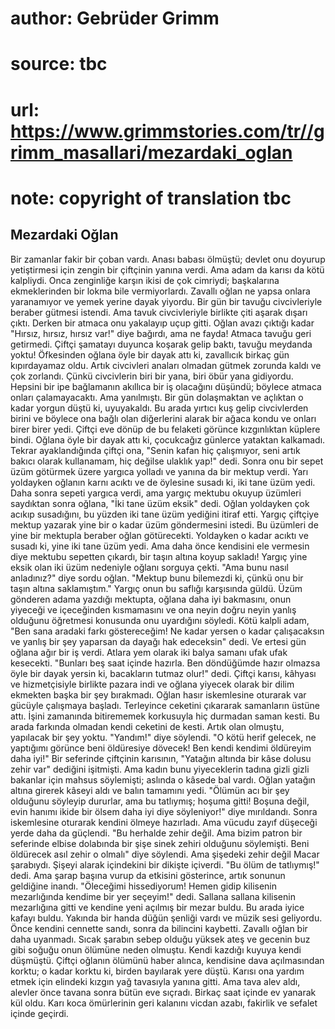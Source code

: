# author: Gebrüder Grimm
# source: tbc
# url: https://www.grimmstories.com/tr//grimm_masallari/mezardaki_oglan
# note: copyright of translation tbc

## Mezardaki Oğlan 

Bir zamanlar fakir bir çoban vardı. Anası babası ölmüştü; devlet onu
doyurup yetiştirmesi için zengin bir çiftçinin yanına verdi. Ama adam da
karısı da kötü kalpliydi. Onca zenginliğe karşın ikisi de çok cimriydi;
başkalarına ekmeklerinden bir lokma bile vermiyorlardı.
Zavallı oğlan ne yapsa onlara yaranamıyor ve yemek yerine dayak
yiyordu.
Bir gün bir tavuğu civcivleriyle beraber gütmesi istendi. Ama tavuk
civcivleriyle birlikte çiti aşarak dışarı çıktı. Derken bir atmaca onu
yakalayıp uçup gitti. Oğlan avazı çıktığı kadar "Hırsız, hırsız, hırsız
var!" diye bağırdı, ama ne fayda! Atmaca tavuğu geri getirmedi.
Çiftçi şamatayı duyunca koşarak gelip baktı, tavuğu meydanda yoktu!
Öfkesinden oğlana öyle bir dayak attı ki, zavallıcık birkaç gün
kıpırdayamaz oldu. Artık civcivleri anaları olmadan gütmek zorunda kaldı
ve çok zorlandı. Çünkü civcivlerin biri bir yana, biri öbür yana
gidiyordu. Hepsini bir ipe bağlamanın akıllıca bir iş olacağını düşündü;
böylece atmaca onları çalamayacaktı. Ama yanılmıştı.
Bir gün dolaşmaktan ve açlıktan o kadar yorgun düştü ki, uyuyakaldı. Bu
arada yırtıcı kuş gelip civcivlerden birini ve böylece ona bağlı olan
diğerlerini alarak bir ağaca kondu ve onları birer birer yedi.
Çiftçi eve dönüp de bu felaketi görünce kızgınlıktan küplere bindi.
Oğlana öyle bir dayak attı ki, çocukcağız günlerce yataktan kalkamadı.
Tekrar ayaklandığında çiftçi ona, "Senin kafan hiç çalışmıyor, seni
artık bakıcı olarak kullanamam, hiç değilse ulaklık yap!" dedi. Sonra
onu bir sepet üzüm götürmek üzere yargıca yolladı ve yanına da bir
mektup verdi.
Yarı yoldayken oğlanın karnı acıktı ve de öylesine susadı ki, iki tane
üzüm yedi. Daha sonra sepeti yargıca verdi, ama yargıç mektubu okuyup
üzümleri saydıktan sonra oğlana, "İki tane üzüm eksik" dedi.
Oğlan yoldayken çok acıkıp susadığını, bu yüzden iki tane üzüm yediğini
itiraf etti. Yargıç çiftçiye mektup yazarak yine bir o kadar üzüm
göndermesini istedi. Bu üzümleri de yine bir mektupla beraber oğlan
götürecekti.
Yoldayken o kadar acıktı ve susadı ki, yine iki tane üzüm yedi. Ama daha
önce kendisini ele vermesin diye mektubu sepetten çıkardı, bir taşın
altına koyup sakladı!
Yargıç yine eksik olan iki üzüm nedeniyle oğlanı sorguya çekti.
"Ama bunu nasıl anladınız?" diye sordu oğlan. "Mektup bunu bilemezdi
ki, çünkü onu bir taşın altına saklamıştım."
Yargıç onun bu saflığı karşısında güldü. Üzüm gönderen adama yazdığı
mektupta, oğlana daha iyi bakmasını, onun yiyeceği ve içeceğinden
kısmamasını ve ona neyin doğru neyin yanlış olduğunu öğretmesi konusunda
onu uyardığını söyledi.
Kötü kalpli adam, "Ben sana aradaki farkı göstereceğim! Ne kadar yersen
o kadar çalışacaksın ve yanlış bir şey yaparsan da dayağı hak
edeceksin" dedi.
Ve ertesi gün oğlana ağır bir iş verdi. Atlara yem olarak iki balya
samanı ufak ufak kesecekti. "Bunları beş saat içinde hazırla. Ben
döndüğümde hazır olmazsa öyle bir dayak yersin ki, bacakların tutmaz
olur!" dedi.
Çiftçi karısı, kâhyası ve hizmetçisiyle birlikte pazara indi ve oğlana
yiyecek olarak bir dilim ekmekten başka bir şey bırakmadı.
Oğlan hasır iskemlesine oturarak var gücüyle çalışmaya başladı.
Terleyince ceketini çıkararak samanların üstüne attı. İşini zamanında
bitirememek korkusuyla hiç durmadan saman kesti. Bu arada farkında
olmadan kendi ceketini de kesti. Artık olan olmuştu, yapılacak bir şey
yoktu.
"Yandım!" diye söylendi. "O kötü herif gelecek, ne yaptığımı görünce
beni öldüresiye dövecek! Ben kendi kendimi öldüreyim daha iyi!"
Bir seferinde çiftçinin karısının, "Yatağın altında bir kâse dolusu
zehir var" dediğini işitmişti. Ama kadın bunu yiyeceklerin tadına gizli
gizli bakanlar için mahsus söylemişti; aslında o kâsede bal vardı.
Oğlan yatağın altına girerek kâseyi aldı ve balın tamamını yedi.
"Ölümün acı bir şey olduğunu söyleyip dururlar, ama bu tatlıymış;
hoşuma gitti! Boşuna değil, evin hanımı ikide bir ölsem daha iyi diye
söyleniyor!" diye mırıldandı.
Sonra iskemlesine oturarak kendini ölmeye hazırladı. Ama vücudu zayıf
düşeceği yerde daha da güçlendi.
"Bu herhalde zehir değil. Ama bizim patron bir seferinde elbise
dolabında bir şişe sinek zehiri olduğunu söylemişti. Beni öldürecek asıl
zehir o olmalı" diye söylendi.
Ama şişedeki zehir değil Macar şarabıydı. Şişeyi alarak içindekini bir
dikişte içiverdi. "Bu ölüm de tatlıymış!" dedi. Ama şarap başına vurup
da etkisini gösterince, artık sonunun geldiğine inandı.
"Öleceğimi hissediyorum! Hemen gidip kilisenin mezarlığında kendime bir
yer seçeyim!" dedi. Sallana sallana kilisenin mezarlığına gitti ve
kendine yeni açılmış bir mezar buldu. Bu arada iyice kafayı buldu.
Yakında bir handa düğün şenliği vardı ve müzik sesi geliyordu. Önce
kendini cennette sandı, sonra da bilincini kaybetti.
Zavallı oğlan bir daha uyanmadı. Sıcak şarabın sebep olduğu yüksek ateş
ve gecenin buz gibi soğuğu onun ölümüne neden olmuştu. Kendi kazdığı
kuyuya kendi düşmüştü.
Çiftçi oğlanın ölümünü haber alınca, kendisine dava açılmasından korktu;
o kadar korktu ki, birden bayılarak yere düştü. Karısı ona yardım etmek
için elindeki kızgın yağ tavasıyla yanına gitti. Ama tava alev aldı,
alevler önce tavana sonra bütün eve sıçradı. Birkaç saat içinde ev
yanarak kül oldu.
Karı koca ömürlerinin geri kalanını vicdan azabı, fakirlik ve sefalet
içinde geçirdi.
